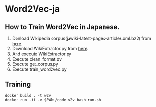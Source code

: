 # Word2Vec-ja
## How to Train Word2Vec in Japanese.
1. Donload Wikipedia corpus(jawiki-latest-pages-articles.xml.bz2) from [here](https://dumps.wikimedia.org/jawiki/latest/).
2. Download WikiExtractor.py from [here](https://github.com/attardi/wikiextractor).
3. And execute WikiExtractor.py
4. Execute clean_format.py
5. Execute get_corpus.py
6. Execute train_word2vec.py

## Training

```shell
docker build . -t w2v
docker run -it -v $PWD:/code w2v bash run.sh
```
